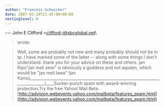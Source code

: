 ```yaml
---
author: "Francois Schwicker"
date: 2007-02-20T21:45:00+00:00
nestinglevel: 0
---
```

\---
 John E Clifford <[clifford-j@sbcglobal.net](mailto://clifford-j@sbcglobal.net)\
> wrote:

> Well, some are probably not new and many probably
> should not be in tp. I have marked some of the
> latter --
 along with some things I don't understand.
> thank you for your advice on these and
> others.
> jan Kipo"jan meli sewi" is obviously a goddess and not aqueen, which would be "jan meli lawa" !jan Kanso\_\_\_\_\_\_\_\_\_\_\_\_\_\_\_\_\_\_\_\_\_\_\_\_\_\_\_\_\_\_\_\_\_\_\_\_\_\_\_\_\_\_\_\_\_\_\_\_\_\_\_\_\_\_\_\_\_\_\_\_\_\_\_\_\_\_\_\_\_\_\_\_\_\_\_\_\_\_\_\_\\\_\_\_\_Sucker-punch spam with award-winning protection.Try the free Yahoo! Mail Beta.[http://advision.webevents.yahoo.com/mailbeta/features_spam.html](http://advision.webevents.yahoo.com/mailbeta/features_spam.html)